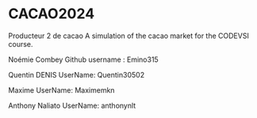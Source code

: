 # CACAO2024

Producteur 2 de cacao
A simulation of the cacao market for the CODEVSI course.

Noémie Combey
Github username : Emino315

Quentin DENIS
UserName: Quentin30502

Maxime
UserName: Maximemkn

Anthony Naliato
UserName: anthonynlt
